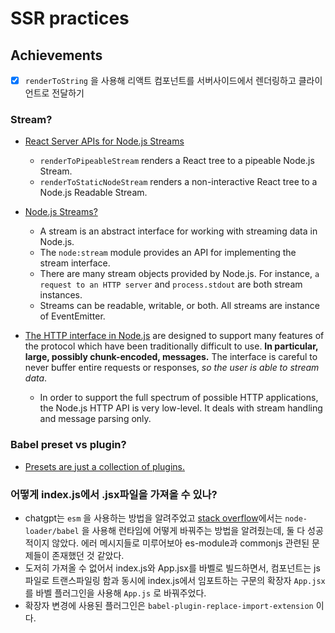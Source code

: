 # SSR practices

## Achievements

- [x] `renderToString` 을 사용해 리액트 컴포넌트를 서버사이드에서 렌더링하고 클라이언트로 전달하기

### Stream?

- [React Server APIs for Node.js Streams](https://react.dev/reference/react-dom/server#server-apis-for-nodejs-streams)

  - `renderToPipeableStream` renders a React tree to a pipeable Node.js Stream.
  - `renderToStaticNodeStream` renders a non-interactive React tree to a Node.js Readable Stream.

- [Node.js Streams?](https://nodejs.org/api/stream.html#stream)

  - A stream is an abstract interface for working with streaming data in Node.js.
  - The `node:stream` module provides an API for implementing the stream interface.
  - There are many stream objects provided by Node.js. For instance, `a request to an HTTP server` and `process.stdout` are both stream instances.
  - Streams can be readable, writable, or both. All streams are instance of EventEmitter.

- [The HTTP interface in Node.js](https://nodejs.org/api/http.html#http) are designed to support many features of the protocol which have been traditionally difficult to use. **In particular, large, possibly chunk-encoded, messages.** The interface is careful to never buffer entire requests or responses, _so the user is able to stream data_.
  - In order to support the full spectrum of possible HTTP applications, the Node.js HTTP API is very low-level. It deals with stream handling and message parsing only.

### Babel preset vs plugin?

- [Presets are just a collection of plugins.](https://stackoverflow.com/a/45943890/9781499)

### 어떻게 index.js에서 .jsx파일을 가져올 수 있나?

- chatgpt는 `esm` 을 사용하는 방법을 알려주었고 [stack overflow](https://stackoverflow.com/questions/73200289/importing-jsx-with-esm-dynamic-imports-in-node-js)에서는 `node-loader/babel` 을 사용해 런타임에 어떻게 바꿔주는 방법을 알려줬는데, 둘 다 성공적이지 않았다. 에러 메시지들로 미루어보아 es-module과 commonjs 관련된 문제들이 존재했던 것 같았다.
- 도저히 가져올 수 없어서 index.js와 App.jsx를 바벨로 빌드하면서, 컴포넌트는 js파일로 트랜스파일링 함과 동시에 index.js에서 임포트하는 구문의 확장자 `App.jsx`를 바벨 플러그인을 사용해 `App.js` 로 바꿔주었다.
- 확장자 변경에 사용된 플러그인은 `babel-plugin-replace-import-extension` 이다.
